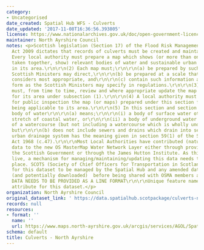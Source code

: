 ```yaml
---
category:
- Uncategorised
date_created: Spatial Hub WFS - Culverts
date_updated: '2017-11-08T16:36:56.393805'
license: https://www.nationalarchives.gov.uk/doc/open-government-licence/version/3/
maintainer: North Ayrshire Council
notes: <p>Scottish legislation (Section 17) of the Flood Risk Management (Scotland)
  Act 2009 dictates that records of culverts must be created and maintained. Specifically;\r\n\r\n(1)
  Every local authority must prepare a map which shows (or more than one map which,
  taken together, show) relevant bodies of water and sustainable urban drainage systems
  in its area.\r\n\r\n(2) Each map must;\r\n\r\n(a) be prepared by such date as the
  Scottish Ministers may direct,\r\n\r\n(b) be prepared at a scale that the authority
  considers most appropriate, and\r\n\r\n(c) contain such information and be in such
  form as the Scottish Ministers may specify in regulations.\r\n\r\n(3) A local authority
  must, from time to time, review and where appropriate update the map (or maps) prepared
  for its area under subsection (1).\r\n\r\n(4) A local authority must make available
  for public inspection the map (or maps) prepared under this section for the time
  being applicable to its area.\r\n\r\n(5) In this section and section 18 relevant
  body of water\r\n\r\n(a) means;\r\n\r\n(i) a body of surface water other than a
  stretch of coastal water, or\r\n\r\n(ii) a body of underground water forming part
  of a watercourse (but not including a watercourse which is wholly underground),
  but\r\n\r\n(b) does not include sewers and drains which drain into sewers, sustainable
  urban drainage system has the meaning given in section 59(1) of the Sewerage (Scotland)
  Act 1968 (c.47).\r\n\r\nMost Local Authorities have contributed (natural) culvert
  data to the new OS MasterMap Water Network Layer either through providing data to
  the Scottish Government or through the James Hutton Institute. As this data is now
  live, a mechanism for managing/maintaining/updating this data needs to be put in
  place. SCOTS (Society of Chief Officers for Transportation in Scotland) have approved
  for this dataset to be managed by the Spatial Hub and any amended data can be uploaded
  (and potentially downloaded)  before being shared with OSMA members and the OS.\r\n\r\nTHIS
  DATA NEEDS TO BE PROVIDED AS A LINE FORMAT\r\n\r\nUnique feature name is now a mandatory
  attribute for this dataset.</p>
organization: North Ayrshire Council
original_dataset_link: ' https://data.spatialhub.scotpackage/culverts-na'
records: null
resources:
- format: ''
  name: ''
  url: https://www.maps.north-ayrshire.gov.uk/arcgis/services/AGOL/Spatial_Hub/MapServer/WFSServer?request=GetCapabilities&service=WFS?
schema: default
title: Culverts - North Ayrshire
---
```

